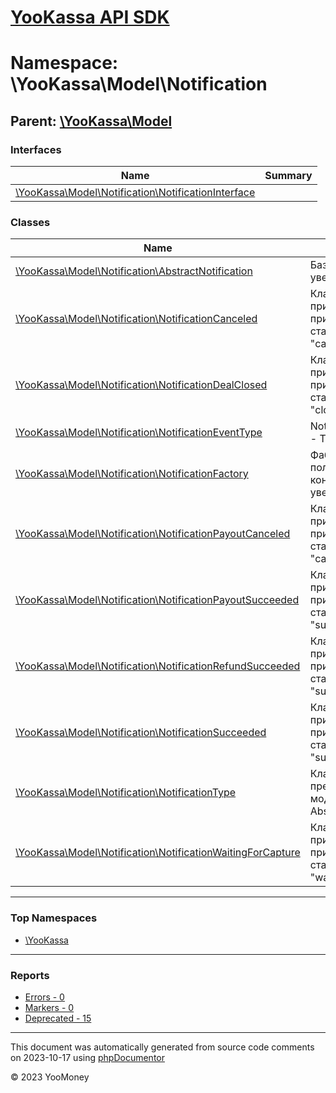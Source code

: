# [YooKassa API SDK](../home.md)

# Namespace: \YooKassa\Model\Notification

## Parent: [\YooKassa\Model](../namespaces/yookassa-model.md)

### Interfaces

| Name | Summary |
| ---- | ------- |
| [\YooKassa\Model\Notification\NotificationInterface](../classes/YooKassa-Model-Notification-NotificationInterface.md) |  |

### Classes

| Name | Summary |
| ---- | ------- |
| [\YooKassa\Model\Notification\AbstractNotification](../classes/YooKassa-Model-Notification-AbstractNotification.md) | Базовый класс уведомлений. |
| [\YooKassa\Model\Notification\NotificationCanceled](../classes/YooKassa-Model-Notification-NotificationCanceled.md) | Класс объекта, присылаемого API при изменении статуса платежа на &quot;canceled&quot;. |
| [\YooKassa\Model\Notification\NotificationDealClosed](../classes/YooKassa-Model-Notification-NotificationDealClosed.md) | Класс объекта, присылаемого API при изменении статуса сделки на &quot;closed&quot;. |
| [\YooKassa\Model\Notification\NotificationEventType](../classes/YooKassa-Model-Notification-NotificationEventType.md) | NotificationEventType - Тип уведомления. |
| [\YooKassa\Model\Notification\NotificationFactory](../classes/YooKassa-Model-Notification-NotificationFactory.md) | Фабрика для получения конкретного объекта уведомления. |
| [\YooKassa\Model\Notification\NotificationPayoutCanceled](../classes/YooKassa-Model-Notification-NotificationPayoutCanceled.md) | Класс объекта, присылаемого API при изменении статуса выплаты на &quot;canceled&quot;. |
| [\YooKassa\Model\Notification\NotificationPayoutSucceeded](../classes/YooKassa-Model-Notification-NotificationPayoutSucceeded.md) | Класс объекта, присылаемого API при изменении статуса выплаты на &quot;succeeded&quot;. |
| [\YooKassa\Model\Notification\NotificationRefundSucceeded](../classes/YooKassa-Model-Notification-NotificationRefundSucceeded.md) | Класс объекта, присылаемого API при изменении статуса возврата на &quot;succeeded&quot;. |
| [\YooKassa\Model\Notification\NotificationSucceeded](../classes/YooKassa-Model-Notification-NotificationSucceeded.md) | Класс объекта, присылаемого API при изменении статуса платежа на &quot;succeeded&quot;. |
| [\YooKassa\Model\Notification\NotificationType](../classes/YooKassa-Model-Notification-NotificationType.md) | Класс, представляющий модель AbstractEnum. |
| [\YooKassa\Model\Notification\NotificationWaitingForCapture](../classes/YooKassa-Model-Notification-NotificationWaitingForCapture.md) | Класс объекта, присылаемого API при изменении статуса платежа на &quot;waiting_for_capture&quot;. |

---

### Top Namespaces

* [\YooKassa](../namespaces/yookassa.md)

---

### Reports
* [Errors - 0](../reports/errors.md)
* [Markers - 0](../reports/markers.md)
* [Deprecated - 15](../reports/deprecated.md)

---

This document was automatically generated from source code comments on 2023-10-17 using [phpDocumentor](http://www.phpdoc.org/)

&copy; 2023 YooMoney